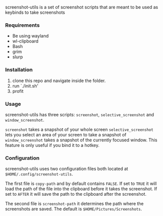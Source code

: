 screenshot-utils is a set of screenshot scripts that are meant to be used as keybinds to take screenshots

### Requirements
* Be using wayland
* wl-clipboard
* Bash
* grim
* slurp

### Installation
1. clone this repo and navigate inside the folder.
2. run `./init.sh'
3. profit

### Usage
screenshot-utils has three scripts: `screenshot`, `selective_screenshot` and `window_screenshot`.

`screenshot` takes a snapshot of your whole screen
`selective_screenshot` lets you select an area of your screen to take a snapshot of
`window_screenshot` takes a snapshot of the currently focused window. This feature is only useful if you bind it to a hotkey.

### Configuration
screenshot-utils uses two configuration files both located at `$HOME/.config/screenshot-utils`. 

The first file is `copy-path` and by default contains `FALSE`. If set to `TRUE` it will load the path of the file into the clipboard before it takes the screenshot. If set to `AFTER` it will save the path to the clipboard after the screenshot. 

The second file is `screenshot-path` it determines the path where the screenshots are saved. The default is `$HOME/Pictures/Screenshots`. 
